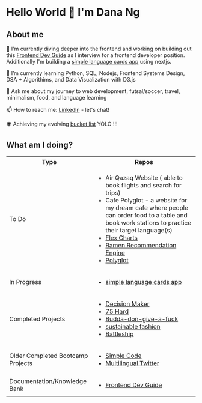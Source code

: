 # Hello World 👋 I'm Dana Ng

## About me

🔭 I'm currently diving deeper into the frontend and working on building out this [Frontend Dev Guide](https://riceball.gitbook.io/frontend-dev-guide/) as I interview for a frontend developer position. Additionally I'm building a [simple language cards app](https://github.com/riceball1/simple-language-cards-nextjs) using nextjs.

🌱 I’m currently learning Python, SQL, Nodejs, Frontend Systems Design, DSA + Algorithims, and Data Visualization with D3.js

💬 Ask me about my journey to web development, futsal/soccer, travel, minimalism, food, and language learning

📫 How to reach me: [LinkedIn](https://www.linkedin.com/in/danafng/) - let's chat!


🪣 Achieving my evolving [bucket list](https://gist.github.com/riceball1/995ea11cddf60e725dd62899d61686c1) YOLO !!!


## What am I doing?

<table>
  <tbody>
    <tr>
      <th>Type</th>
      <th align="center">Repos</th>
    </tr>
    <tr>
      <td>To Do</td>
      <td>
      <ul>
          <li>Air Qazaq Website ( able to book flights and search for trips)</li>
          <li>Cafe Polyglot - a website for my dream cafe where people can order food to a table and book work stations to practice their target language(s)</li>
                <li><a href="https://www.danafng.com/flex-charts/index.html">Flex Charts</a> </li>
        <li> <a href="https://github.com/riceball1/ramen-recommendation-engine">Ramen Recommendation Engine</a> </li>
        <li><a href="www.danafng.com/polyglot/">Polyglot</a></li>
        </ul>
      </td>
    </tr>
    <tr>
      <td>In Progress</td>
      <td>
      <ul>
        <li><a href="https://github.com/riceball1/simple-language-cards-nextjs">simple language cards app</a> </li>
        </ul>
      </td>
    </tr>
    <tr>
     <td>Completed Projects</td>
      <td>
      <ul>
        <li><a href="https://www.danafng.com/decision-maker/">Decision Maker</a></li>
        <li><a href="https://gallant-hawking-256e81.netlify.app/">75 Hard</a></li>
        <li><a href="https://www.danafng.com/budda-don-give-a-fuck/">Budda-don-give-a-fuck</a></li>
        <li><a href="https://github.com/riceball1/sustainable-fashion">sustainable fashion</a></li>
         <li><a href="https://github.com/riceball1/battleship">Battleship</a></li>
        </ul>
      </td>
    </tr>
    <tr>
      <td>Older Completed Bootcamp Projects</td>
      <td>
      <ul>
        <li><a href="https://github.com/riceball1/simple-code">Simple Code</a></li>
        <li> <a href="https://github.com/riceball1/multilingual-twitter">Multilingual Twitter</a> </li>
        </ul>
      </td>
    </tr>
    <tr>
      <td>Documentation/Knowledge Bank</td>
      <td>
      <ul>
       <li><a href="https://riceball.gitbook.io/frontend-dev-guide/">Frontend Dev Guide</a></li>
        </ul>
      </td>
    </tr>
  </tbody>
</table>



